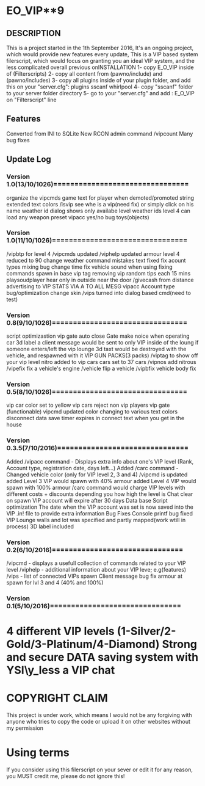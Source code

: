 # EO_VIP**9

## DESCRIPTION
This is a project started in the 1th September 2016, It's an ongoing project, which would provide new features every update,
This is a VIP based system filerscript, which would focus on granting you an ideal VIP system, and the less complicated overall previous onINSTALLATION
1- copy E_O_VIP inside of (Filterscripts)
2- copy all content from (pawno/include) and (pawno/includes)
3- copy all plugins inside of your plugin folder, and add this on your "server.cfg": plugins sscanf whirlpool
4- copy "sscanf" folder to your server folder directory
5- go to your "server.cfg" and add : E_O_VIP on "Filterscript" line




## Features
Converted from INI to SQLite
New RCON admin command /vipcount
Many bug fixes


## Update Log

### Version 1.0(13/10/1026)================================
organize the vipcmds
game text for player when demoted/promoted
string extended
text colors
/isvip see whe is a vip(need fix) or simply click on his name
weather id dialog shows only availabe level weather ids
level 4 can load any weapon preset
vipacc yes/no bug
toys(objects)

### Version 1.0(11/10/1026)================================
/vipbtp for level 4
/vipcmds updated
/viphelp updated
armour level 4 reduced to 90
change weather command
mistakes text fixed
fix acount types mixing bug
change time
fix vehicle sound when using fixing commands
spawn in base
vip tag removing
vip random tips each 15 mins
playsoudplayer hear only in outside near the door
/givecash from distance
advertising to VIP STATS VIA A TO ALL MESG
vipacc Account type bug/optimization
change skin
/vips turned into dialog based cmd(need to test)

### Version 0.8(9/10/1026)================================
script optimizastion
vip gate auto close
Gate make noice when operating
car 3d label
a client message would be sent to only VIP inside of the loung if someone enters/left the vip lounge
3d taxt would be destroyed with the vehicle, and respawned with it
VIP GUN PACKS(3 packs)
/viptag to show off your vip level
nitro added to vip cars
cars set to 37 cars
/vipnos add nitrous
/vipefix fix a vehicle's engine
/vehicle flip a vehicle
/vipbfix vehicle body fix

### Version 0.5(8/10/1026)================================
vip car color set to yellow
vip cars reject non vip players
vip gate (functionable)
vipcmd updated
color changing to various text colors
disconnect data save
timer expires in connect
text when you get in the house


### Version 0.3.5(7/10/2016)===============================
Added /vipacc command - Displays extra info about one's VIP level (Rank, Account type, registration date, days left...)
Added /carc command - Changed vehicle color (only for VIP level 2, 3 and 4)
/vipcmd is updated
added Level 3 VIP would spawn with 40% armour
added Level 4 VIP would spawn with 100% armour
/carc command would charge VIP levels with different costs + discounts depending you how high the level is
Chat clear on spawn
VIP account will expire after 30 days
Data base 
Script optimization
The date when the VIP account was set is now saved into the VIP .in! file to provide extra information
Bug Fixes 
Console printf bug fixed
VIP Lounge walls and lot was specified and partly mapped(work wtill in process)
3D label included

### Version 0.2(6/10/2016)===============================
/vipcmd - displays a usefull collection of commands related to your VIP level
/viphelp - additional information about your VIP leve; e.g(features)
/vips - list of connected VIPs
spawn Client message bug fix
armour at spawn for lvl 3 and 4 (40% and 100%)

### Version 0.1(5/10/2016)===============================
4 different VIP levels (1-Silver/2-Gold/3-Platinum/4-Diamond)
Strong and secure DATA saving system with YSI\y_less
a VIP chat
=====================================================

# COPYRIGHT CLAIM
This project is under work, which means I would not be any forgiving with anyone who tries to copy the code or upload it on other websites without my permission

# Using terms
If you consider using this filerscript on your sever or edit it for any reason, you MUST credit me,
please do not ignore this!
